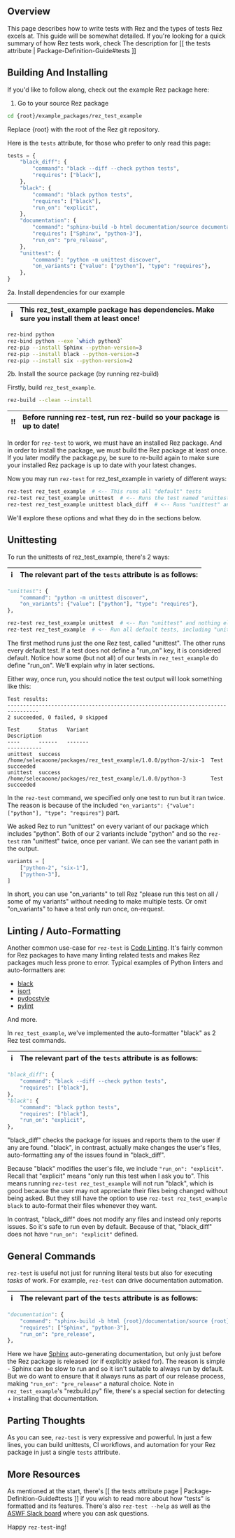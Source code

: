 ## Overview

This page describes how to write tests with Rez and the types of tests Rez
excels at. This guide will be somewhat detailed. If you're looking for a quick
summary of how Rez tests work, check The description for
[[ the tests attribute | Package-Definition-Guide#tests ]]


## Building And Installing
If you'd like to follow along, check out the example Rez package here:

1. Go to your source Rez package

```sh
cd {root}/example_packages/rez_test_example
```

Replace {root} with the root of the Rez git repository.

Here is the `tests` attribute, for those who prefer to only read this page:

```python
tests = {
	"black_diff": {
		"command": "black --diff --check python tests",
		"requires": ["black"],
	},
	"black": {
		"command": "black python tests",
		"requires": ["black"],
		"run_on": "explicit",
	},
	"documentation": {
		"command": "sphinx-build -b html documentation/source documentation/build",
		"requires": ["Sphinx", "python-3"],
		"run_on": "pre_release",
	},
	"unittest": {
		"command": "python -m unittest discover",
		"on_variants": {"value": ["python"], "type": "requires"},
	},
}
```

2a. Install dependencies for our example

:information_source: | This rez_test_example package has dependencies. Make sure you install them at least once!
:---: | :---


```sh
rez-bind python
rez-bind python --exe `which python3`
rez-pip --install Sphinx --python-version=3
rez-pip --install black --python-version=3
rez-pip --install six --python-version=2
```

2b. Install the source package (by running rez-build)

Firstly, build `rez_test_example`.

```sh
rez-build --clean --install
```

:bangbang: | Before running rez-test, run rez-build so your package is up to date!
:---: | :---

In order for `rez-test` to work, we must have an installed Rez package. And in
order to install the package, we must build the Rez package at least once. If
you later modify the package.py, be sure to re-build again to make sure your
installed Rez package is up to date with your latest changes.

Now you may run `rez-test` for rez_test_example in variety of different ways:

```sh
rez-test rez_test_example  # <-- This runs all "default" tests
rez-test rez_test_example unittest  # <-- Runs the test named "unittest"
rez-test rez_test_example unittest black_diff  # <-- Runs "unittest" and "black_diff"
```

We'll explore these options and what they do in the sections below.


## Unittesting
To run the unittests of rez_test_example, there's 2 ways:

:information_source: | The relevant part of the `tests` attribute is as follows:
:---: | :---

```python
"unittest": {
	"command": "python -m unittest discover",
	"on_variants": {"value": ["python"], "type": "requires"},
},
```

```sh
rez-test rez_test_example unittest  # <-- Run "unittest" and nothing else
rez-test rez_test_example  # <-- Run all default tests, including "unittest"
```

The first method runs just the one Rez test, called "unittest". The other runs
every default test. If a test does not define a "run_on" key, it is considered
default. Notice how some (but not all) of our tests in `rez_test_example` do
define "run_on". We'll explain why in later sections.

Either way, once run, you should notice the test output will look something like this:

```
Test results:
--------------------------------------------------------------------------------
2 succeeded, 0 failed, 0 skipped

Test      Status   Variant                                                          Description
----      ------   -------                                                          -----------
unittest  success  /home/selecaoone/packages/rez_test_example/1.0.0/python-2/six-1  Test succeeded
unittest  success  /home/selecaoone/packages/rez_test_example/1.0.0/python-3        Test succeeded
```

In the `rez-test` command, we specified only one test to run but it ran twice.
The reason is because of the included
`"on_variants": {"value": ["python"], "type": "requires"}` part.

We asked Rez to run "unittest" on every variant of our package which includes
"python".  Both of our 2 variants include "python" and so the `rez-test` ran
"unittest" twice, once per variant. We can see the variant path in the output.

```python
variants = [
    ["python-2", "six-1"],
    ["python-3"],
]
```

In short, you can use "on_variants" to tell Rez "please run this test on all /
some of my variants" without needing to make multiple tests. Or omit
"on_variants" to have a test only run once, on-request.


## Linting / Auto-Formatting
Another common use-case for `rez-test` is
[Code Linting](https://en.wikipedia.org/wiki/Lint_\(software\)).
It's fairly common for Rez packages to have many linting related tests and
makes Rez packages much less prone to error. Typical examples of Python linters
and auto-formatters are:

- [black](https://pypi.org/project/black)
- [isort](https://pypi.org/project/isort)
- [pydocstyle](https://pypi.org/project/pydocstyle)
- [pylint](https://pypi.org/project/pylint)

And more.

In `rez_test_example`, we've implemented the auto-formatter "black" as 2 Rez
test commands.

:information_source: | The relevant part of the `tests` attribute is as follows:
:---: | :---

```python
"black_diff": {
	"command": "black --diff --check python tests",
	"requires": ["black"],
},
"black": {
	"command": "black python tests",
	"requires": ["black"],
	"run_on": "explicit",
},
```

"black_diff" checks the package for issues and reports them to the user if any
are found. "black", in contrast, actually make changes the user's files,
auto-formatting any of the issues found in "black_diff".

Because "black" modifies the user's file, we include `"run_on": "explicit"`.
Recall that "explicit" means "only run this test when I ask you to". This means
running `rez-test rez_test_example` will not run "black", which is good because
the user may not appreciate their files being changed without being asked. But
they still have the option to use `rez-test rez_test_example black` to
auto-format their files whenever they want.

In contrast, "black_diff" does not modify any files and instead only reports
issues. So it's safe to run even by default. Because of that, "black_diff" does
not have `"run_on": "explicit"` defined.


## General Commands
`rez-test` is useful not just for running literal tests but also for executing
*tasks* of work. For example, `rez-test` can drive documentation automation.

:information_source: | The relevant part of the `tests` attribute is as follows:
:---: | :---

```python
"documentation": {
	"command": "sphinx-build -b html {root}/documentation/source {root}/build/documentation",
	"requires": ["Sphinx", "python-3"],
	"run_on": "pre_release",
},
```

Here we have [Sphinx](https://www.sphinx-doc.org/en/master) auto-generating
documentation, but only just before the Rez package is released (or if
explicitly asked for). The reason is simple - Sphinx can be slow to run and so
it isn't suitable to always run by default. But we do want to ensure that it
always runs as part of our release process, making `"run_on": "pre_release"` a
natural choice. Note in `rez_test_example`'s "rezbuild.py" file, there's a
special section for detecting + installing that documentation.


## Parting Thoughts
As you can see, `rez-test` is very expressive and powerful. In just a few
lines, you can build unittests, CI workflows, and automation for your Rez
package in just a single `tests` attribute.


## More Resources
As mentioned at the start, there's
[[ the tests attribute page | Package-Definition-Guide#tests ]]
if you wish to read more about how "tests" is formatted and its features.
There's also `rez-test --help` as well as the [ASWF Slack board](slack.aswf.io)
where you can ask questions.

Happy `rez-test`-ing!
